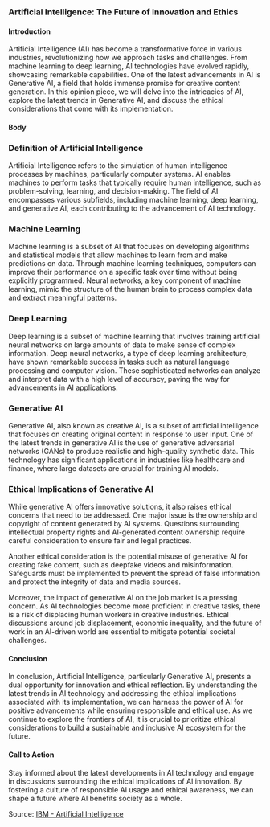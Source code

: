 ### Artificial Intelligence: The Future of Innovation and Ethics

#### Introduction

Artificial Intelligence (AI) has become a transformative force in various industries, revolutionizing how we approach tasks and challenges. From machine learning to deep learning, AI technologies have evolved rapidly, showcasing remarkable capabilities. One of the latest advancements in AI is Generative AI, a field that holds immense promise for creative content generation. In this opinion piece, we will delve into the intricacies of AI, explore the latest trends in Generative AI, and discuss the ethical considerations that come with its implementation.

#### Body

### Definition of Artificial Intelligence 

Artificial Intelligence refers to the simulation of human intelligence processes by machines, particularly computer systems. AI enables machines to perform tasks that typically require human intelligence, such as problem-solving, learning, and decision-making. The field of AI encompasses various subfields, including machine learning, deep learning, and generative AI, each contributing to the advancement of AI technology.

### Machine Learning

Machine learning is a subset of AI that focuses on developing algorithms and statistical models that allow machines to learn from and make predictions on data. Through machine learning techniques, computers can improve their performance on a specific task over time without being explicitly programmed. Neural networks, a key component of machine learning, mimic the structure of the human brain to process complex data and extract meaningful patterns.

### Deep Learning

Deep learning is a subset of machine learning that involves training artificial neural networks on large amounts of data to make sense of complex information. Deep neural networks, a type of deep learning architecture, have shown remarkable success in tasks such as natural language processing and computer vision. These sophisticated networks can analyze and interpret data with a high level of accuracy, paving the way for advancements in AI applications.

### Generative AI

Generative AI, also known as creative AI, is a subset of artificial intelligence that focuses on creating original content in response to user input. One of the latest trends in generative AI is the use of generative adversarial networks (GANs) to produce realistic and high-quality synthetic data. This technology has significant applications in industries like healthcare and finance, where large datasets are crucial for training AI models.

### Ethical Implications of Generative AI

While generative AI offers innovative solutions, it also raises ethical concerns that need to be addressed. One major issue is the ownership and copyright of content generated by AI systems. Questions surrounding intellectual property rights and AI-generated content ownership require careful consideration to ensure fair and legal practices.

Another ethical consideration is the potential misuse of generative AI for creating fake content, such as deepfake videos and misinformation. Safeguards must be implemented to prevent the spread of false information and protect the integrity of data and media sources.

Moreover, the impact of generative AI on the job market is a pressing concern. As AI technologies become more proficient in creative tasks, there is a risk of displacing human workers in creative industries. Ethical discussions around job displacement, economic inequality, and the future of work in an AI-driven world are essential to mitigate potential societal challenges.

#### Conclusion

In conclusion, Artificial Intelligence, particularly Generative AI, presents a dual opportunity for innovation and ethical reflection. By understanding the latest trends in AI technology and addressing the ethical implications associated with its implementation, we can harness the power of AI for positive advancements while ensuring responsible and ethical use. As we continue to explore the frontiers of AI, it is crucial to prioritize ethical considerations to build a sustainable and inclusive AI ecosystem for the future.

#### Call to Action

Stay informed about the latest developments in AI technology and engage in discussions surrounding the ethical implications of AI innovation. By fostering a culture of responsible AI usage and ethical awareness, we can shape a future where AI benefits society as a whole.

Source: [IBM - Artificial Intelligence](https://www.ibm.com/topics/artificial-intelligence)